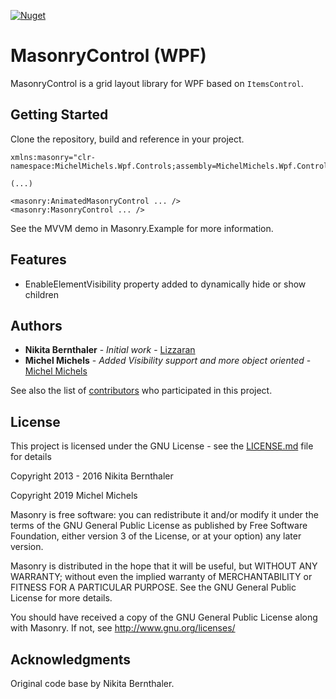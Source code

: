 [![Nuget](https://img.shields.io/nuget/v/MichelMichels.Wpf.Controls.Masonry)](https://www.nuget.org/packages/MichelMichels.Wpf.Controls.Masonry)


# MasonryControl (WPF)

MasonryControl is a grid layout library for WPF based on `ItemsControl`.

## Getting Started

Clone the repository, build and reference in your project.

```xaml
xmlns:masonry="clr-namespace:MichelMichels.Wpf.Controls;assembly=MichelMichels.Wpf.Controls.Masonry"

(...)

<masonry:AnimatedMasonryControl ... />
<masonry:MasonryControl ... />
```

See the MVVM demo in Masonry.Example for more information.

## Features

* EnableElementVisibility property added to dynamically hide or show children

## Authors

* **Nikita Bernthaler** - *Initial work* - [Lizzaran](https://github.com/Lizzaran)
* **Michel Michels** - *Added Visibility support and more object oriented* - [Michel Michels](https://github.com/MichelMichels)

See also the list of [contributors](https://github.com/MichelMichels/WPF-Masonry/contributors) who participated in this project.

## License

This project is licensed under the GNU License - see the [LICENSE.md](LICENSE.md) file for details

Copyright 2013 - 2016 Nikita Bernthaler

Copyright 2019 Michel Michels

Masonry is free software: you can redistribute it and/or modify
it under the terms of the GNU General Public License as published by
Free Software Foundation, either version 3 of the License, or
at your option) any later version.

Masonry is distributed in the hope that it will be useful,
but WITHOUT ANY WARRANTY; without even the implied warranty of
MERCHANTABILITY or FITNESS FOR A PARTICULAR PURPOSE. See the
GNU General Public License for more details.

You should have received a copy of the GNU General Public License
along with Masonry. If not, see http://www.gnu.org/licenses/

## Acknowledgments

Original code base by Nikita Bernthaler.
